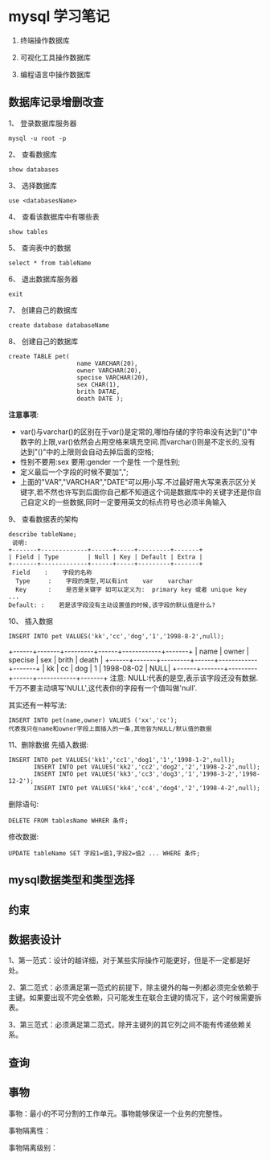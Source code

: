 # mysql 学习笔记

1. 终端操作数据库

2. 可视化工具操作数据库

3. 编程语言中操作数据库

## 数据库记录增删改查


1、 登录数据库服务器
```
mysql -u root -p 
```

2、 查看数据库
```
show databases
```

3、 选择数据库
```
use <databasesName>
```

4、 查看该数据库中有哪些表
```
show tables
```

5、 查询表中的数据
```
select * from tableName
```

6、 退出数据库服务器
```
exit
```

7、 创建自己的数据库
```
create database databaseName
```

8、 创建自己的数据库
```
create TABLE pet(
                   name VARCHAR(20),
                   owner VARCHAR(20),
                   specise VARCHAR(20),
                   sex CHAR(1),
                   brith DATAE,
                   death DATE );
```


**注意事项**:
* var()与varchar()的区别在于var()是定常的,哪怕存储的字符串没有达到"()"中数字的上限,var()依然会占用空格来填充空间.而varchar()则是不定长的,没有达到"()"中的上限则会自动去掉后面的空格;
* 性别不要用:sex 要用:gender  一个是性 一个是性别;
* 定义最后一个字段的时候不要加",";
* 上面的"VAR","VARCHAR","DATE"可以用小写.不过最好用大写来表示区分关键字,若不然也许写到后面你自己都不知道这个词是数据库中的关键字还是你自己自定义的一些数据,同时一定要用英文的标点符号也必须半角输入

9、 查看数据表的架构
```
describe tableName;
 说明:
+-------+-------------+------+-----+---------+-------+
| Field | Type        | Null | Key | Default | Extra |
+-------+-------------+------+-----+---------+-------+
 Field    :    字段的名称
  Type     :    字段的类型,可以有int    var    varchar    
  Key      :    是否是关键字 如可以定义为:  primary key 或者 unique key   ...
Default: :    若是该字段没有主动设置值的时候,该字段的默认值是什么?
```

10、 插入数据

```
INSERT INTO pet VALUES('kk','cc','dog','1','1998-8-2',null);
```

+------+-------+---------+------+------------+-------+
           | name | owner | specise | sex     | brith           | death |
           +------+-------+---------+------+------------+-------+
           | kk       | cc       | dog      | 1        | 1998-08-02 | NULL|
           +------+-------+---------+------+------------+-------+
       注意:
           NULL:代表的是空,表示该字段还没有数据.千万不要主动填写'NULL',这代表你的字段有一个值叫做'null'.

其实还有一种写法:
```
INSERT INTO pet(name,owner) VALUES ('xx','cc');
代表我只在name和owner字段上面插入的一条,其他皆为NULL/默认值的数据
```

11、删除数据
先插入数据:
```
INSERT INTO pet VALUES('kk1','cc1','dog1','1','1998-1-2',null);
       INSERT INTO pet VALUES('kk2','cc2','dog2','2','1998-2-2',null);
       INSERT INTO pet VALUES('kk3','cc3','dog3','1','1998-3-2','1998-12-2');
       INSERT INTO pet VALUES('kk4','cc4','dog4','2','1998-4-2',null);
```
删除语句:
```
DELETE FROM tablesName WHRER 条件;
```
修改数据:
```
UPDATE tableName SET 字段1=值1,字段2=值2 ... WHERE 条件;
```


## mysql数据类型和类型选择

## 约束

## 数据表设计

1、第一范式：设计的越详细，对于某些实际操作可能更好，但是不一定都是好处。

2、第二范式：必须满足第一范式的前提下，除主键外的每一列都必须完全依赖于主键。如果要出现不完全依赖，只可能发生在联合主键的情况下，这个时候需要拆表。

3、第三范式：必须满足第二范式，除开主键列的其它列之间不能有传递依赖关系。

## 查询

## 事物

事物：最小的不可分割的工作单元。事物能够保证一个业务的完整性。

事物隔离性：

事物隔离级别：